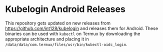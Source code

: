 # Kubelogin Android Releases

This repository gets updated on new releases from <https://github.com/int128/kubelogin> and releases them for Android. These binaries can be used with `kubectl` on Termux by downloading the appropriate architecture and placing it in `/data/data/com.termux/files/usr/bin/kubectl-oidc_login`.
